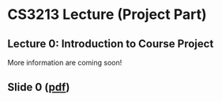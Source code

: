 # CS3213 Lecture (Project Part)



## Lecture 0: Introduction to Course Project

More information are coming soon!

## Slide 0 ([pdf](materials/Lec0-CS3213Intro.pdf))

